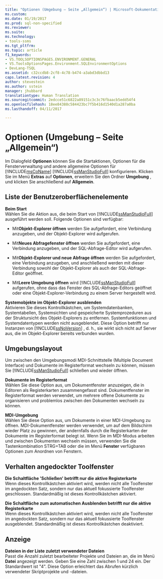 ```yaml
---
title: "Optionen (Umgebung – Seite „Allgemein“) | Microsoft-Dokumentation"
ms.custom: 
ms.date: 01/19/2017
ms.prod: sql-non-specified
ms.reviewer: 
ms.suite: 
ms.technology:
- tools-ssms
ms.tgt_pltfrm: 
ms.topic: article
f1_keywords:
- VS.TOOLSOPTIONSPAGES.ENVIRONMENT.GENERAL
- VS.ToolsOptionsPages.Environment.SQLEnvironmentOptions
- DevLang-TSQL
ms.assetid: c32ccdb8-2cf8-4c78-b474-a3abd3dbbd13
caps.latest.revision: 4
author: stevestein
ms.author: sstein
manager: jhubbard
translationtype: Human Translation
ms.sourcegitcommit: 2edcce51c6822a89151c3c3c76fbaacb5edd54f4
ms.openlocfilehash: 18ee84388c584423bc7f5b416d1540d1a287a0ba
ms.lasthandoff: 04/11/2017

---
```

# <a name="options-environment---general-page"></a>Optionen (Umgebung – Seite „Allgemein“)
Im Dialogfeld **Optionen** können Sie die Startaktionen, Optionen für die Fensterverwaltung und andere allgemeine Optionen für [!INCLUDE[msCoName](../../includes/msconame_md.md)] [!INCLUDE[ssManStudioFull](../../includes/ssmanstudiofull_md.md)] konfigurieren. Klicken Sie im Menü **Extras** auf **Optionen**, erweitern Sie den Ordner **Umgebung** , und klicken Sie anschließend auf **Allgemein**.  
  
## <a name="uielement-list"></a>Liste der Benutzeroberflächenelemente  
**Beim Start**  
Wählen Sie die Aktion aus, die beim Start von [!INCLUDE[ssManStudioFull](../../includes/ssmanstudiofull_md.md)] ausgeführt werden soll. Folgende Optionen sind verfügbar:  
  
-   Mit**Objekt-Explorer öffnen** werden Sie aufgefordert, eine Verbindung anzugeben, und der Objekt-Explorer wird aufgerufen.  
  
-   Mit**Neues Abfragefenster öffnen** werden Sie aufgefordert, eine Verbindung anzugeben, und der SQL-Abfrage-Editor wird aufgerufen.  
  
-   Mit**Objekt-Explorer und neue Abfrage öffnen** werden Sie aufgefordert, eine Verbindung anzugeben, und anschließend werden mit dieser Verbindung sowohl der Objekt-Explorer als auch der SQL-Abfrage-Editor geöffnet.  
  
-   Mit**Leere Umgebung öffnen** wird [!INCLUDE[ssManStudioFull](../../includes/ssmanstudiofull_md.md)] aufgerufen, ohne dass das Fenster des SQL-Abfrage-Editors geöffnet oder eine Objekt-Explorer-Verbindung zu einem Server hergestellt wird.  
  
**Systemobjekte im Objekt-Explorer ausblenden**  
Aktivieren Sie dieses Kontrollkästchen, um Systemdatenbanken, Systemtabellen, Systemsichten und gespeicherte Systemprozeduren aus der Struktursicht des Objekt-Explorers zu entfernen. Systemfunktionen und Systemdatentypen werden nicht ausgeblendet. Diese Option betrifft nur Instanzen von [!INCLUDE[ssNoVersion](../../includes/ssnoversion_md.md)] , d. h., sie wirkt sich nicht auf Server aus, die im Objekt-Explorer bereits verbunden wurden.  
  
## <a name="environment-layout"></a>Umgebungslayout  
Um zwischen den Umgebungsmodi MDI-Schnittstelle (Multiple Document Interface) und Dokumente im Registerformat wechseln zu können, müssen Sie [!INCLUDE[ssManStudioFull](../../includes/ssmanstudiofull_md.md)] schließen und wieder öffnen.  
  
**Dokumente im Registerformat**  
Wählen Sie diese Option aus, um Dokumentfenster anzuzeigen, die in Editoren als Registerkarten zusammengefasst sind. Dokumentfenster im Registerformat werden verwendet, um mehrere offene Dokumente zu organisieren und problemlos zwischen den Dokumenten wechseln zu können.  
  
**MDI-Umgebung**  
Wählen Sie diese Option aus, um Dokumente in einer MDI-Umgebung zu öffnen. MDI-Dokumentfenster werden verwendet, um auf dem Bildschirm wieder Platz zu gewinnen, der andernfalls durch die Registerkarten der Dokumente im Registerformat belegt ist. Wenn Sie im MDI-Modus arbeiten und zwischen Dokumenten wechseln müssen, verwenden Sie die Tastenkombination STRG+TAB oder die im Menü **Fenster** verfügbaren Optionen zum Anordnen von Fenstern.  
  
## <a name="docked-tool-window-behavior"></a>Verhalten angedockter Toolfenster  
**Die Schaltfläche 'Schließen' betrifft nur die aktive Registerkarte**  
Wenn dieses Kontrollkästchen aktiviert wird, werden nicht alle Toolfenster im angedockten Satz, sondern nur das aktuell fokussierte Toolfenster geschlossen. Standardmäßig ist dieses Kontrollkästchen aktiviert.  
  
**Die Schaltfläche zum automatischen Ausblenden betrifft nur die aktive Registerkarte**  
Wenn dieses Kontrollkästchen aktiviert wird, werden nicht alle Toolfenster im angedockten Satz, sondern nur das aktuell fokussierte Toolfenster ausgeblendet. Standardmäßig ist dieses Kontrollkästchen deaktiviert.  
  
## <a name="display"></a>Anzeige  
**Dateien in der Liste zuletzt verwendeter Dateien**  
Passt die Anzahl zuletzt bearbeiteter Projekte und Dateien an, die im Menü **Datei** angezeigt werden. Geben Sie eine Zahl zwischen 1 und 24 ein. Der Standardwert ist "4". Diese Option erleichtert das Abrufen kürzlich verwendeter Skriptprojekte und -dateien.  
  

